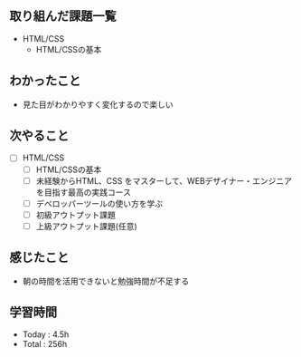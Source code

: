 ## 取り組んだ課題一覧
- HTML/CSS
  - HTML/CSSの基本
## わかったこと
- 見た目がわかりやすく変化するので楽しい 
## 次やること
- [ ] HTML/CSS
  - [ ] HTML/CSSの基本
  - [ ] 未経験からHTML、CSS をマスターして、WEBデザイナー・エンジニアを目指す最高の実践コース
  - [ ] デベロッパーツールの使い方を学ぶ
  - [ ] 初級アウトプット課題
  - [ ] 上級アウトプット課題(任意)
 
## 感じたこと
-  朝の時間を活用できないと勉強時間が不足する
## 学習時間
- Today : 4.5h
- Total : 256h